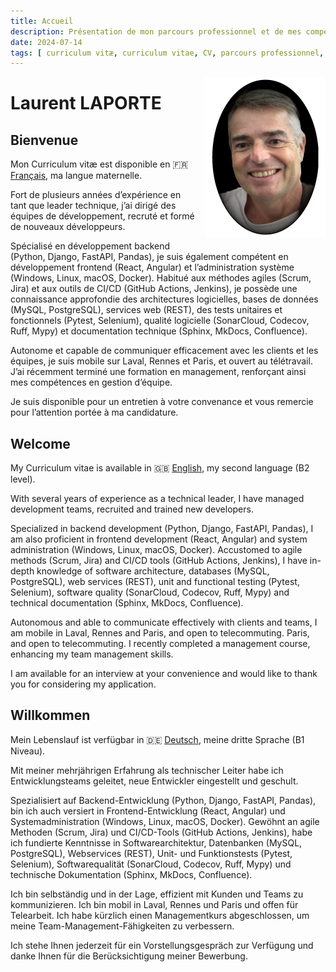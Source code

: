 ```yaml
---
title: Accueil
description: Présentation de mon parcours professionnel et de mes compétences.
date: 2024-07-14
tags: [ curriculum vitæ, curriculum vitae, CV, parcours professionnel, compétences, formation ]
---
```


<img alt="Laurent LAPORTE" src="assets/profile-laurent-laporte.png" title="Laurent LAPORTE"
style="float: right; margin: 0 0 1em 1em; width: 192px; height: 256px"/>

# Laurent LAPORTE

## Bienvenue

Mon Curriculum vitæ est disponible en 🇫🇷 [Français](fr/index.md), ma langue maternelle.

Fort de plusieurs années d’expérience en tant que leader technique, j’ai dirigé des équipes de développement, recruté et
formé de nouveaux développeurs.

Spécialisé en développement backend (Python, Django, FastAPI, Pandas), je suis également compétent en développement
frontend (React, Angular) et l’administration système (Windows, Linux, macOS, Docker).
Habitué aux méthodes agiles (Scrum, Jira) et aux outils de CI/CD (GitHub Actions, Jenkins), je possède une connaissance
approfondie des architectures logicielles, bases de données (MySQL, PostgreSQL), services web (REST), des tests
unitaires et fonctionnels (Pytest, Selenium), qualité logicielle (SonarCloud, Codecov, Ruff, Mypy) et documentation
technique (Sphinx, MkDocs, Confluence).

Autonome et capable de communiquer efficacement avec les clients et les équipes, je suis mobile sur Laval, Rennes et
Paris, et ouvert au télétravail.
J’ai récemment terminé une formation en management, renforçant ainsi mes compétences en gestion d’équipe.

Je suis disponible pour un entretien à votre convenance et vous remercie pour l’attention portée à ma candidature.

## Welcome

My Curriculum vitae is available in 🇬🇧 [English](en/index.md), my second language (B2 level).

With several years of experience as a technical leader, I have managed development teams, recruited and trained
new developers.

Specialized in backend development (Python, Django, FastAPI, Pandas), I am also proficient in frontend development
(React, Angular) and system administration (Windows, Linux, macOS, Docker).
Accustomed to agile methods (Scrum, Jira) and CI/CD tools (GitHub Actions, Jenkins), I have in-depth knowledge
of software architecture, databases (MySQL, PostgreSQL), web services (REST), unit and functional testing (Pytest,
Selenium), software quality (SonarCloud, Codecov, Ruff, Mypy) and technical documentation (Sphinx, MkDocs, Confluence).

Autonomous and able to communicate effectively with clients and teams, I am mobile in Laval, Rennes and Paris, and open
to telecommuting. Paris, and open to telecommuting.
I recently completed a management course, enhancing my team management skills.

I am available for an interview at your convenience and would like to thank you for considering my application.

## Willkommen

Mein Lebenslauf ist verfügbar in 🇩🇪 [Deutsch](de/index.md), meine dritte Sprache (B1 Niveau).

Mit meiner mehrjährigen Erfahrung als technischer Leiter habe ich Entwicklungsteams geleitet, neue Entwickler
eingestellt und geschult.

Spezialisiert auf Backend-Entwicklung (Python, Django, FastAPI, Pandas), bin ich auch versiert in Frontend-Entwicklung
(React, Angular) und Systemadministration (Windows, Linux, macOS, Docker).
Gewöhnt an agile Methoden (Scrum, Jira) und CI/CD-Tools (GitHub Actions, Jenkins), habe ich fundierte Kenntnisse
in Softwarearchitektur, Datenbanken (MySQL, PostgreSQL), Webservices (REST), Unit- und Funktionstests (Pytest,
Selenium), Softwarequalität (SonarCloud, Codecov, Ruff, Mypy) und technische Dokumentation (Sphinx, MkDocs, Confluence).

Ich bin selbständig und in der Lage, effizient mit Kunden und Teams zu kommunizieren. Ich bin mobil in Laval, Rennes
und Paris und offen für Telearbeit.
Ich habe kürzlich einen Managementkurs abgeschlossen, um meine Team-Management-Fähigkeiten zu verbessern.

Ich stehe Ihnen jederzeit für ein Vorstellungsgespräch zur Verfügung und danke Ihnen für die Berücksichtigung
meiner Bewerbung.
